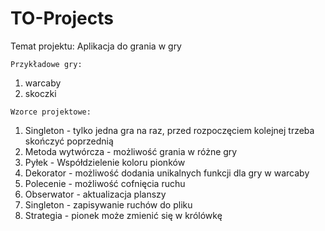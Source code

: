 # TO-Projects

Temat projektu: Aplikacja do grania w gry

```
Przykładowe gry:
```

1. warcaby
2. skoczki

```
Wzorce projektowe:  
```

1. Singleton - tylko jedna gra na raz, przed rozpoczęciem kolejnej trzeba skończyć poprzednią
2. Metoda wytwórcza - możliwość grania w różne gry
3. Pyłek - Współdzielenie koloru pionków
4. Dekorator - możliwość dodania unikalnych funkcji dla gry w warcaby
5. Polecenie - możliwość cofnięcia ruchu
6. Obserwator - aktualizacja planszy
7. Singleton - zapisywanie ruchów do pliku
8. Strategia - pionek może zmienić się w królówkę
